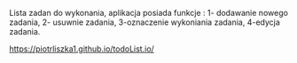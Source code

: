 
Lista zadan do wykonania, aplikacja posiada funkcje :
1- dodawanie nowego zadania,
2- usuwnie zadania,
3-oznaczenie wykoniania zadania,
4-edycja zadania.

https://piotrliszka1.github.io/todoList.io/
